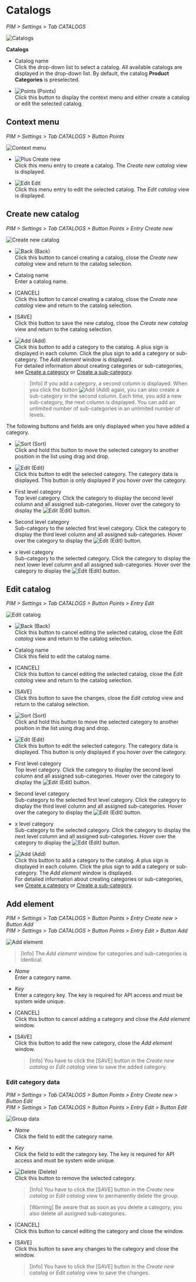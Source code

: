 # Catalogs

[comment]: <> (UI will be changed)

*PIM > Settings > Tab CATALOGS*

![Catalogs](../../Assets/Screenshots/PIM/Settings/Catalogs/Catalogs.png "[Catalogs]")

**Catalogs**

- Catalog name   
  Click the drop-down list to select a catalog. All available catalogs are displayed in the drop-down list. By default, the catalog **Product Categories** is preselected.

- ![Points](../../Assets/Icons/Points01.png "[Points]") (Points)  
  Click this button to display the context menu and either create a catalog or edit the selected catalog.

## Context menu

*PIM > Settings > Tab CATALOGS > Button Points*

![Context menu](../../Assets/Screenshots/PIM/Settings/Catalogs/ContextMenu.png "[Context menu]")

- ![Plus](../../Assets/Icons/Plus06.png "[Plus]") Create new   
  Click this menu entry to create a catalog. The *Create new catalog* view is displayed.

- ![Edit](../../Assets/Icons/Edit02.png "[Edit]") Edit   
  Click this menu entry to edit the selected catalog. The *Edit catalog* view is displayed.


## Create new catalog

*PIM > Settings > Tab CATALOGS > Button Points > Entry Create new*

![Create new catalog](../../Assets/Screenshots/PIM/Settings/Catalogs/CreateNewCatalog.png "[Create new catalog]")

- ![Back](../../Assets/Icons/Back02.png "[Back]") (Back)   
  Click this button to cancel creating a catalog, close the *Create new catalog* view and return to the catalog selection.

- Catalog name   
  Enter a catalog name.

- [CANCEL]   
  Click this button to cancel creating a catalog, close the *Create new catalog* view and return to the catalog selection.

- [SAVE]   
  Click this button to save the new catalog, close the *Create new catalog* view and return to the catalog selection.

- ![Add](../../Assets/Icons/Plus01.png "[Add]") (Add)   
  Click this button to add a category to the catalog. A plus sign is displayed in each column. Click the plus sign to add a category or sub-category. The *Add element* window is displayed.   
  For detailed information about creating categories or sub-categories, see [Create a category](../Integration/06_ManageCatalogs.md#create-a-category) or [Create a sub-category](../Integration/06_ManageCatalogs.md#create-a-sub-category).

  > [Info] If you add a category, a second column is displayed. When you click the button ![Add](../../Assets/Icons/Plus01.png "[Add]") (Add) again, you can also create a sub-category in the second column. Each time, you add a new sub-category, the next column is displayed. You can add an unlimited number of sub-categories in an unlimited number of levels.

The following buttons and fields are only displayed when you have added a category.

- ![Sort](../../Assets/Icons/Sort01.png "[Sort]") (Sort)   
  Click and hold this button to move the selected category to another position in the list using drag and drop.

- ![Edit](../../Assets/Icons/Edit03.png "[Edit]") (Edit)   
  Click this button to edit the selected category. The category data is displayed. This button is only displayed if you hover over the category.

- First level category   
  Top level category. Click the category to display the second level column and all assigned sub-categories. Hover over the category to display the ![Edit](../../Assets/Icons/Edit03.png "[Edit]") (Edit) button.

- Second level category   
  Sub-category to the selected first level category. Click the category to display the third level column and all assigned sub-categories. Hover over the category to display the ![Edit](../../Assets/Icons/Edit03.png "[Edit]") (Edit) button.

- x level category   
  Sub-category to the selected category. Click the category to display the next lower level column and all assigned sub-categories. Hover over the category to display the ![Edit](../../Assets/Icons/Edit03.png "[Edit]") (Edit) button.


## Edit catalog

*PIM > Settings > Tab CATALOGS > Button Points > Entry Edit*

![Edit catalog](../../Assets/Screenshots/PIM/Settings/Catalogs/EditCatalog.png "[Edit catalog]")

- ![Back](../../Assets/Icons/Back02.png "[Back]") (Back)   
  Click this button to cancel editing the selected catalog, close the *Edit catalog* view and return to the catalog selection.

- Catalog name   
  Click this field to edit the catalog name.

- [CANCEL]   
  Click this button to cancel editing the selected catalog, close the *Edit catalog* view and return to the catalog selection.

- [SAVE]   
  Click this button to save the changes, close the *Edit catalog* view and return to the catalog selection.

- ![Sort](../../Assets/Icons/Sort01.png "[Sort]") (Sort)   
  Click and hold this button to move the selected category to another position in the list using drag and drop.

- ![Edit](../../Assets/Icons/Edit03.png "[Edit]") (Edit)   
  Click this button to edit the selected category. The category data is displayed. This button is only displayed if you hover over the category.

- First level category   
  Top level category. Click the category to display the second level column and all assigned sub-categories. Hover over the category to display the ![Edit](../../Assets/Icons/Edit03.png "[Edit]") (Edit) button.

- Second level category   
  Sub-category to the selected first level category. Click the category to display the third level column and all assigned sub-categories. Hover over the category to display the ![Edit](../../Assets/Icons/Edit03.png "[Edit]") (Edit) button.

- x level category   
  Sub-category to the selected category. Click the category to display the next level column and all assigned sub-categories. Hover over the category to display the ![Edit](../../Assets/Icons/Edit03.png "[Edit]") (Edit) button.

- ![Add](../../Assets/Icons/Plus01.png "[Add]") (Add)   
  Click this button to add a category to the catalog. A plus sign is displayed in each column. Click the plus sign to add a category or sub-category. The *Add element* window is displayed.   
  For detailed information about creating categories or sub-categories, see [Create a category](../Integration/06_ManageCatalogs.md#create-a-category) or [Create a sub-category](../Integration/06_ManageCatalogs.md#create-a-sub-category).



## Add element
*PIM > Settings > Tab CATALOGS > Button Points > Entry Create new > Button Add*   
*PIM > Settings > Tab CATALOGS > Button Points > Entry Edit > Button Add*

![Add element](../../Assets/Screenshots/PIM/Settings/Catalogs/AddElement.png "[Add element]")

> [Info] The *Add element* window for categories and sub-categories is identical.

- *Name*   
  Enter a category name.

- *Key*   
  Enter a category key. The key is required for API access and must be system wide unique.

- [CANCEL]   
  Click this button to cancel adding a category and close the *Add element* window.

- [SAVE]   
  Click this button to add the new category, close the *Add element* window.

  > [Info] You have to click the [SAVE] button in the *Create new catalog* or *Edit catalog* view to save the added category.


### Edit category data

*PIM > Settings > Tab CATALOGS > Button Points > Entry Create new > Button Edit*   
*PIM > Settings > Tab CATALOGS > Button Points > Entry Edit > Button Edit*

![Group data](../../Assets/Screenshots/PIM/Settings/Catalogs/CategoryData.png "[Group data]")

- *Name*   
  Click the field to edit the category name.

- *Key*   
  Click the field to edit the category key. The key is required for API access and must be system wide unique.

- ![Delete](../../Assets/Icons/Trash01.png "[Delete]") (Delete)   
  Click this button to remove the selected category.

  > [Info] You have to click the [SAVE] button in the *Create new catalog* or *Edit catalog* view to permanently delete the group.

  > [Warning] Be aware that as soon as you delete a category, you also delete all assigned sub-categories.

- [CANCEL]   
  Click this button to cancel editing the category and close the window.

- [SAVE]   
  Click this button to save any changes to the category and close the window.

  > [Info] You have to click the [SAVE] button in the *Create new catalog* or *Edit catalog* view to save the changes.
